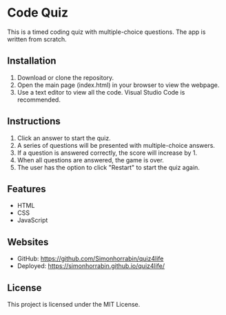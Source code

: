 # Code Quiz

This is a timed coding quiz with multiple-choice questions. The app is written from scratch.

## Installation
1. Download or clone the repository.
2. Open the main page (index.html) in your browser to view the webpage.
3. Use a text editor to view all the code. Visual Studio Code is recommended.

## Instructions
1. Click an answer to start the quiz.
2. A series of questions will be presented with multiple-choice answers.
3. If a question is answered correctly, the score will increase by 1.
4. When all questions are answered, the game is over.
5. The user has the option to click "Restart" to start the quiz again.

## Features
- HTML
- CSS
- JavaScript


## Websites
- GitHub: https://github.com/Simonhorrabin/quiz4life
- Deployed: https://simonhorrabin.github.io/quiz4life/

## License
This project is licensed under the MIT License.
